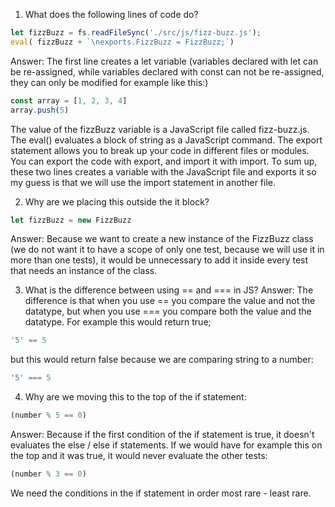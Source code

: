 1. What does the following lines of code do?
```js
let fizzBuzz = fs.readFileSync('./src/js/fizz-buzz.js');
eval( fizzBuzz + `\nexports.FizzBuzz = FizzBuzz;`)
```
Answer: The first line creates a let variable (variables declared with let can be re-assigned, while variables declared with const can not be re-assigned, they can only be modified for example like this:)
```js
const array = [1, 2, 3, 4]
array.push(5)
```
The value of the fizzBuzz variable is a JavaScript file called fizz-buzz.js.
The eval() evaluates a block of string as a JavaScript command.
The export statement allows you to break up your code in different files or modules. You can export the code with export, and import it with import.
To sum up, these two lines creates a variable with the JavaScript file and exports it so my guess is that we will use the import statement in another file.

2. Why are we placing this outside the it block?
```js
let fizzBuzz = new FizzBuzz
```
Answer: Because we want to create a new instance of the FizzBuzz class (we do not want it to have a scope of only one test, because we will use it in more than one tests), it would be unnecessary to add it inside every test that needs an instance of the class.

3. What is the difference between using == and === in JS?
Answer: The difference is that when you use == you compare the value and not the datatype, but when you use === you compare both the value and the datatype. For example this would return true;
```js
'5' == 5
```
but this would return false because we are comparing string to a number:
```js
'5' === 5
```

4. Why are we moving this to the top of the if statement:
```js
(number % 5 == 0)
```
Answer: Because if the first condition of the if statement is true, it doesn't evaluates the else / else if statements. If we would have for example this on the top and it was true, it would never evaluate the other tests:
```js
(number % 3 == 0)
```
We need the conditions in the if statement in order most rare - least rare.
<!-- change line 40? -->